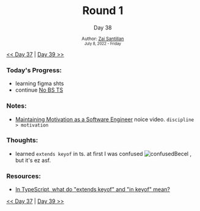 <div align="center">
    <h1>Round 1</h1>
    <p>Day 38</p>
    <sub>
      Author: <a href="https://github.com/plskz" target="_blank">Zai Santillan</a>
      <br>
      <small>July 8, 2022 - Friday</small>
    </sub>
  </div>

[<< Day 37](day037.md) | [Day 39 >>](day039.md)

### Today's Progress:

- learning figma shts
- continue [No BS TS](https://youtube.com/playlist?list=PLNqp92_EXZBJYFrpEzdO2EapvU0GOJ09n)

### Notes:

- [Maintaining Motivation as a Software Engineer](https://youtu.be/fBayRA8o3yQ) noice video. `discipline > motivation`

### Thoughts:

- learned `extends keyof` in ts. at first I was confused ![confusedBecel](https://cdn.discordapp.com/emojis/738059787412963419.webp?size=32)
  , but it's ez asf.

### Resources:

- [In TypeScript, what do "extends keyof" and "in keyof" mean?](https://stackoverflow.com/questions/57337598/in-typescript-what-do-extends-keyof-and-in-keyof-mean)

[<< Day 37](day037.md) | [Day 39 >>](day039.md)
